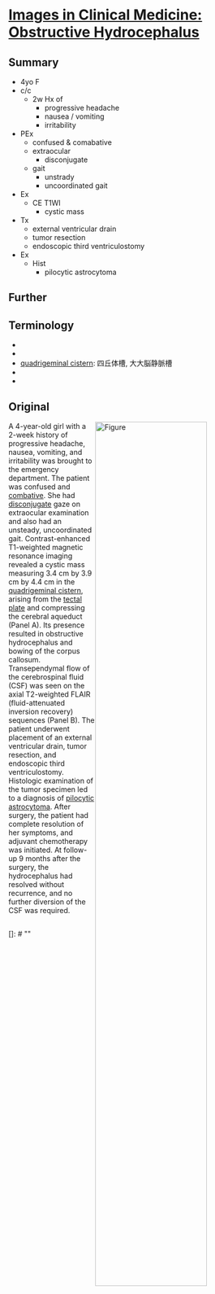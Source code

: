 <!--
Filename: 	2019-08-01_04F.md
Project: 	/Users/shume/Developer/physician/NEJM/IiCM
Author: 	shumez <https://github.com/shumez>
Created: 	2019-08-02 14:34:9
Modified: 	2019-08-02 16:12:38
-----
Copyright (c) 2019 shumez
-->

# [Images in Clinical Medicine: Obstructive Hydrocephalus][2019_LevyMichaelL_Santiago-DieppaDavidR]


## Summary

- 4yo F
- c/c
	- 2w Hx of 
		- progressive headache
		- nausea / vomiting
		- irritability
- PEx
	- confused & comabative
	- extraocular
		- disconjugate
	- gait
		- unstrady 
		- uncoordinated gait
- Ex
	- CE T1WI
		- cystic mass
- Tx
	- external ventricular drain
	- tumor resection
	- endoscopic third ventriculostomy
- Ex
	- Hist
		- pilocytic astrocytoma

## Further


## Terminology

- [combative]: 好戦的
- [disconjugate]: 非共同 (e.g., 非共同眼球運動)
- [quadrigeminal cistern]: 四丘体槽, 大大脳静脈槽
- [tectal plate]: 蓋板
- [pilocytic astrocytoma]: 毛様細胞性星状細胞腫

## Original

[![Figure][fig]][fig]

A 4-year-old girl with a 2-week history of progressive headache, nausea, vomiting, and irritability was brought to the emergency department. The patient was confused and [combative]. She had [disconjugate] gaze on extraocular examination and also had an unsteady, uncoordinated gait. Contrast-enhanced T1-weighted magnetic resonance imaging revealed a cystic mass measuring 3.4 cm by 3.9 cm by 4.4 cm in the [quadrigeminal cistern], arising from the [tectal plate] and compressing the cerebral aqueduct (Panel A). Its presence resulted in obstructive hydrocephalus and bowing of the corpus callosum. Transependymal flow of the cerebrospinal fluid (CSF) was seen on the axial T2-weighted FLAIR (fluid-attenuated inversion recovery) sequences (Panel B). The patient underwent placement of an external ventricular drain, tumor resection, and endoscopic third ventriculostomy. Histologic examination of the tumor specimen led to a diagnosis of [pilocytic astrocytoma]. After surgery, the patient had complete resolution of her symptoms, and adjuvant chemotherapy was initiated. At follow-up 9 months after the surgery, the hydrocephalus had resolved without recurrence, and no further diversion of the CSF was required.

## 
[2019_LevyMichaelL_Santiago-DieppaDavidR]: https://www.nejm.org/doi/full/10.1056/NEJMicm1815973

<!-- ref -->

<!-- fig -->
[fig]: https://www.nejm.org/na101/home/literatum/publisher/mms/journals/content/nejm/2019/nejm_2019.381.issue-5/nejmicm1815973/20190726/images/img_medium/nejmicm1815973_f1.jpeg

<!-- term -->
[combative]: # "好戦的"
[disconjugate]: # "非共同 (e.g., 非共同眼球運動)"
[quadrigeminal cistern]: # "四丘体槽, 大大脳静脈槽"
[tectal plate]: # "蓋板"
[pilocytic astrocytoma]: # "毛様細胞性星状細胞腫"
[]: # ""

<style type="text/css">
	img{width: 66%; float: right;}
</style>